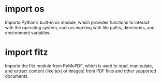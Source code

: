 # import os
Imports Python’s built-in os module, which provides functions to interact with the operating system, such as working with file paths, directories, and environment variables.

# import fitz
Imports the fitz module from PyMuPDF, which is used to read, manipulate, and extract content (like text or images) from PDF files and other supported documents.